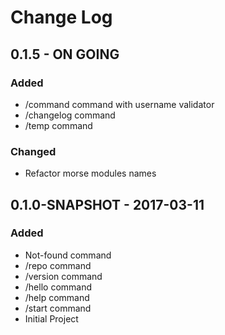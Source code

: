 # Change Log

## 0.1.5 - ON GOING
### Added
- /command command with username validator
- /changelog command
- /temp command
### Changed
- Refactor morse modules names

## 0.1.0-SNAPSHOT - 2017-03-11
### Added
- Not-found command
- /repo command
- /version command
- /hello command
- /help command
- /start command
- Initial Project
